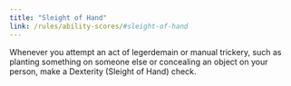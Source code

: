 ```yaml
---
title: "Sleight of Hand"
link: /rules/ability-scores/#sleight-of-hand
---
```

Whenever you attempt an act of legerdemain or manual trickery, such as planting something on someone else or concealing an object on your person, make a Dexterity (Sleight of Hand) check. 
